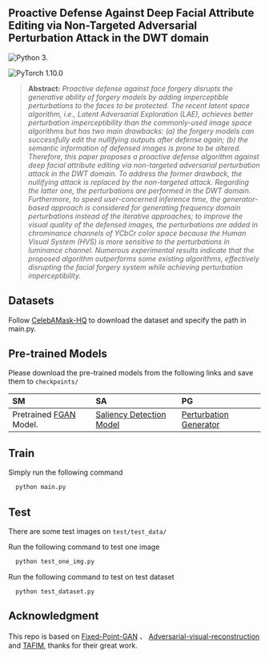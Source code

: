 ## Proactive Defense Against Deep Facial Attribute Editing via Non-Targeted Adversarial Perturbation Attack in the DWT domain

![Python 3.](https://img.shields.io/badge/python-3.8-green.svg?style=plastic)

![PyTorch 1.10.0](https://img.shields.io/badge/pytorch-1.10.0-green.svg?style=plastic)

> **Abstract:** *Proactive defense against face forgery disrupts the generative ability of forgery models by adding imperceptible perturbations to the faces to be protected. The recent latent space algorithm, i.e., Latent Adversarial Exploration (LAE), achieves better perturbation imperceptibility than the commonly-used image space algorithms but has two main drawbacks: (a) the forgery models can successfully edit the nullifying outputs after defense again; (b) the semantic information of defensed images is prone to be altered. Therefore, this paper proposes a proactive defense algorithm against deep facial attribute editing via non-targeted adversarial perturbation attack in the DWT domain. To address the former drawback, the nullifying attack is replaced by the non-targeted attack. Regarding the latter one, the perturbations are performed in the DWT domain. Furthermore, to speed user-concerned inference time, the generator-based approach is considered for generating frequency domain perturbations instead of the iterative approaches; to improve the visual quality of the defensed images, the perturbations are added in chrominance channels of YCbCr color space because the Human Visual System (HVS) is more sensitive to the perturbations in luminance channel. Numerous experimental results indicate that the proposed algorithm outperforms some existing algorithms, effectively disrupting the facial forgery system while achieving perturbation imperceptibility.*

## Datasets

Follow [CelebAMask-HQ](https://github.com/switchablenorms/CelebAMask-HQ) to download the dataset and specify the path in main.py.

## Pre-trained Models

Please download the pre-trained models from the following links and save them to `checkpoints/`

| SM                                                           | SA                                                           | PG                                                           |
| :----------------------------------------------------------- | :----------------------------------------------------------- | :----------------------------------------------------------- |
| Pretrained [FGAN](https://drive.google.com/file/d/1PQ5yZZ3lnyfN_gtShcdHdcDjCoHmwLXd/view?usp=sharing) Model. | [Saliency Detection Model](https://drive.google.com/file/d/1nwVloVzRLOGs7QL8QbBK0HA8ur9wPCTg/view?usp=sharing) | [Perturbation Generator](https://drive.google.com/file/d/17Lwzd_0NMW8_uE3ofJ53vC_d6-5Ac_9k/view?usp=sharing) |

## Train

<p align="justify"> Simply run the following command


```python
  python main.py
```

## Test

There are some test images on  `test/test_data/`
<p align="justify"> Run the following command to test one image


```python
  python test_one_img.py
```

<p align="justify"> Run the following command to test on test dataset


```
  python test_dataset.py
```

## Acknowledgment

This repo is based on [Fixed-Point-GAN](https://github.com/mahfuzmohammad/Fixed-Point-GAN) 、 [Adversarial-visual-reconstruction](https://github.com/NiCE-X/Adversarial-visual-reconstruction) and [TAFIM](https://github.com/shivangi-aneja/TAFIM), thanks for their great work.


